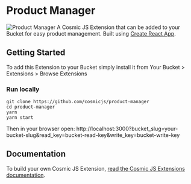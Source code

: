 # Product Manager
![Product Manager](https://cosmicjs.com/uploads/decb8bb0-545e-11e7-94b6-bde57f84d41f-product-manager.png)
A Cosmic JS Extension that can be added to your Bucket for easy product management.  Built using [Create React App](https://github.com/facebookincubator/create-react-app).
## Getting Started
To add this Extension to your Bucket simply install it from Your Bucket > Extensions > Browse Extensions
### Run locally
```
git clone https://github.com/cosmicjs/product-manager
cd product-manager
yarn
yarn start
```
Then in your browser open: http://localhost:3000?bucket_slug=your-bucket-slug&read_key=bucket-read-key&write_key=bucket-write-key
## Documentation
To build your own Cosmic JS Extension, [read the Cosmic JS Extensions documentation](https://cosmicjs.com/docs/extensions).
